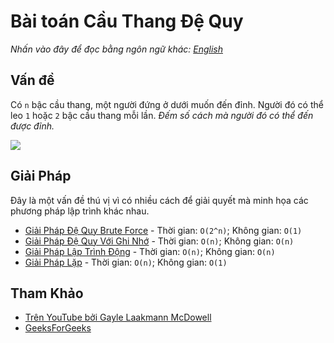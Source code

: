 # Bài toán Cầu Thang Đệ Quy

_Nhấn vào đây để đọc bằng ngôn ngữ khác:_
[_English_](README.en-EN.md)

## Vấn đề

Có `n` bậc cầu thang, một người đứng ở dưới muốn đến đỉnh. Người đó có thể leo `1` hoặc `2` bậc cầu thang mỗi lần. _Đếm số cách mà người đó có thể đến được đỉnh._

![](https://cdncontribute.geeksforgeeks.org/wp-content/uploads/nth-stair.png)

## Giải Pháp

Đây là một vấn đề thú vị vì có nhiều cách để giải quyết mà minh họa các phương pháp lập trình khác nhau.

- [Giải Pháp Đệ Quy Brute Force](./recursiveStaircaseBF.js) - Thời gian: `O(2^n)`; Không gian: `O(1)`
- [Giải Pháp Đệ Quy Với Ghi Nhớ](./recursiveStaircaseMEM.js) - Thời gian: `O(n)`; Không gian: `O(n)`
- [Giải Pháp Lập Trình Động](./recursiveStaircaseDP.js) - Thời gian: `O(n)`; Không gian: `O(n)`
- [Giải Pháp Lặp](./recursiveStaircaseIT.js) - Thời gian: `O(n)`; Không gian: `O(1)`

## Tham Khảo

- [Trên YouTube bởi Gayle Laakmann McDowell](https://www.youtube.com/watch?v=eREiwuvzaUM&list=PLLXdhg_r2hKA7DPDsunoDZ-Z769jWn4R8&index=81&t=0s)
- [GeeksForGeeks](https://www.geeksforgeeks.org/count-ways-reach-nth-stair/)
